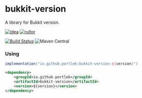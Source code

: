 # bukkit-version
A library for Bukkit version.

[![idea](https://www.elegantobjects.org/intellij-idea.svg)](https://www.jetbrains.com/idea/)
[![rultor](https://www.rultor.com/b/yegor256/rultor)](https://www.rultor.com/p/portlek/configs)

[![Build Status](https://travis-ci.com/portlek/bukkit-version.svg?branch=master)](https://travis-ci.com/portlek/bukkit-version)
![Maven Central](https://img.shields.io/maven-central/v/io.github.portlek/bukkit-version?label=version)

### Using
```gradle
implementation("io.github.portlek:bukkit-version:${version}")
```
```xml
<dependency>
    <groupId>io.github.portlek</groupId>
    <artifactId>bukkit-version</artifactId>
    <version>${version}</version>
</dependency>
```